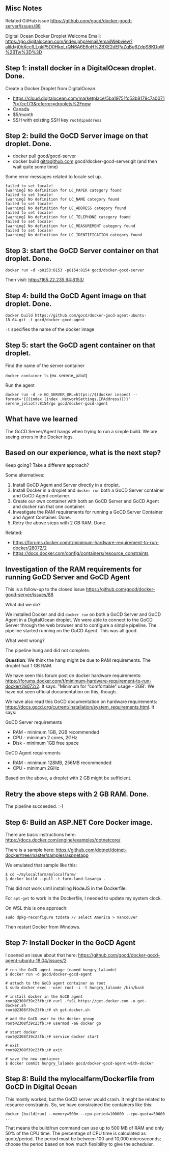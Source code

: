
## Misc Notes

Related GitHub issue https://github.com/gocd/docker-gocd-server/issues/88

Digital Ocean Docker Droplet Welcome Email: https://go.digitalocean.com/index.php/email/emailWebview?aliId=j0hXccfLLgkP5D0HkpLrQN6A6E6oH%2BXE2dEPaZqBu6ZdpS8KDpW%2BTw%3D%3D

## Step 1: install docker in a DigitalOcean droplet. Done.

Create a Docker Droplet from DigitalOcean.

* https://cloud.digitalocean.com/marketplace/5ba19751fc53b8179c7a0071?i=7ccf73&referrer=droplets%2Fnew
* Canada
* $5/month
* SSH with existing SSH key `root@ipaddress`

## Step 2: build the GoCD Server image on that droplet. Done.

* docker pull gocd/gocd-server
* docker build git@github.com:gocd/docker-gocd-server.git (and then wait quite some time)

Some error messages related to locale set up.

```
failed to set locale!                                                
[warning] No definition for LC_PAPER category found                  
failed to set locale!                                                
[warning] No definition for LC_NAME category found                   
failed to set locale!                                                
[warning] No definition for LC_ADDRESS category found                
failed to set locale!                                                
[warning] No definition for LC_TELEPHONE category found              
failed to set locale!                                                
[warning] No definition for LC_MEASUREMENT category found            
failed to set locale!                                                
[warning] No definition for LC_IDENTIFICATION category found         
```

## Step 3: start the GoCD Server container on that droplet. Done.

```
docker run -d -p8153:8153 -p8154:8154 gocd/docker-gocd-server
```

Then visit: http://165.22.235.94:8153/

## Step 4: build the GoCD Agent image on that droplet. Done.

```
docker build https://github.com/gocd/docker-gocd-agent-ubuntu-18.04.git -t gocd/docker-gocd-agent
```
`-t` specifies the name of the docker image 

## Step 5: start the GoCD agent container on that droplet.

Find the name of the server container

`docker container ls` (ex. serene_joliot)

Run the agent
```
docker run -d -e GO_SERVER_URL=https://$(docker inspect --format='{{(index (index .NetworkSettings.IPAddress))}}' serene_joliot):8154/go gocd/docker-gocd-agent
```

## What have we learned

The GoCD Server/Agent hangs when trying to run a simple build. We are seeing errors in the Docker logs.

## Based on our experience, what is the next step?

Keep going? Take a different approach? 

Some alternatives:

1. Install GoCD Agent and Server directly in a droplet.
1. Install Docker in a droplet and `docker run` both a GoCD Server container and GoCD Agent container.
1. Create our own container with both an GoCD Server and GoCD Agent and docker run that one container.
1. Investigate the RAM requirements for running a GoCD Server Container and Agent Container. Done.
1. Retry the above steps with 2 GB RAM. Done.

Related: 

* https://forums.docker.com/t/minimum-hardware-requirement-to-run-docker/28072/2
* https://docs.docker.com/config/containers/resource_constraints

## Investigation of the RAM requirements for running GoCD Server and GoCD Agent

This is a follow-up to the closed issue https://github.com/gocd/docker-gocd-server/issues/88

What did we do?

We installed Docker and did `docker run` on both a GoCD Server and GoCD Agent in a DigitalOcean droplet. We were able to connect to the GoCD Server through the web browser and to configure a simple pipeline. The pipeline started running on the GoCD Agent. This was all good.

What went wrong?

The pipeline hung and did not complete. 

**Question**: We think the hang might be due to RAM requirements. The droplet had 1 GB RAM. 

We have seen this forum post on docker hardware requirements: https://forums.docker.com/t/minimum-hardware-requirement-to-run-docker/28072/2. It says: "Minimum for “comfortable” usage - 2GB'. We have not seen official documentation on this, though.

We have also read this GoCD documentation on hardware requirements: https://docs.gocd.org/current/installation/system_requirements.html. It says: 

GoCD Server requirements

* RAM - minimum 1GB, 2GB recommended
* CPU - minimum 2 cores, 2GHz
* Disk - minimum 1GB free space

GoCD Agent requirements

* RAM - minimum 128MB, 256MB recommended
* CPU - minimum 2GHz

Based on the above, a droplet with 2 GB might be sufficient.

## Retry the above steps with 2 GB RAM. Done.

The pipeline succeeded. :-)

## Step 6: Build an ASP.NET Core Docker image. 

There are basic instructions here: https://docs.docker.com/engine/examples/dotnetcore/

There is a sample here: https://github.com/dotnet/dotnet-docker/tree/master/samples/aspnetapp

We emulated that sample like this: 

```
$ cd ~/mylocalfarm/mylocalfarm/
$ docker build --pull -t farm-land-lasanga .
```

This did not work until installing NodeJS in the Dockerfile. 

For `apt-get` to work in the Dockerfile, I needed to update my system clock.

On WSL this is one approach:

```
sudo dpkg-reconfigure tzdata // select America > Vancouver
```

Then restart Docker from Windows.

## Step 7: Install Docker in the GoCD Agent

I opened an issue about that here: https://github.com/gocd/docker-gocd-agent-ubuntu-18.04/issues/2

```
# run the GoCD agent image (named hungry_lalande)
$ docker run -d gocd/docker-gocd-agent

# attach to the GoCD agent container as root
$ sudo docker exec --user root -i -t hungry_lalande /bin/bash

# install docker in the GoCD agent
root@2308f39c23fb:/# curl -fsSL https://get.docker.com -o get-docker.sh
root@2308f39c23fb:/# sh get-docker.sh

# add the GoCD user to the docker group
root@2308f39c23fb:/# usermod -aG docker go

# start docker
root@2308f39c23fb:/# service docker start 

# exit 
root@2308f39c23fb:/# exit

# save the new container
$ docker commit hungry_lalande gocd/docker-gocd-agent-with-docker
```

## Step 8: Build the mylocalfarm/Dockerfile from GoCD in Digital Ocean

This mostly worked, but the GoCD server would crash. It might be related to resource constraints. So, we have constrained the containers like this: 

```
docker [build|run] --memory=500m --cpu-period=100000 --cpu-quota=50000 ...
```

That means the build/run command can use up to 500 MB of RAM and only 50% of the CPU time. The percentage of CPU time is calculated as quote/period. The period must be between 100 and 10,000 microseconds; choose the period based on how much flexibility to give the scheduler.


